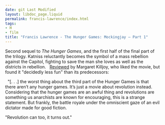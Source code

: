 ```yaml
---
date: git Last Modified
layout: libdoc_page.liquid
permalink: francis-lawrence/index.html
tags:
- H
- film
title: "Francis Lawrence - The Hunger Games: Mockingjay – Part 1"
---
```


Second sequel to _The Hunger Games_, and the first  half of the final part of the trilogy. Katniss reluctantly becomes the symbol of  a mass rebellion against the Capitol, fighting to save the man she loves as well  as the districts in rebellion.
 
 <a href="http://www.anarchogeekreview.com/movies/the-hunger-games-mockingjay-part-1-2014"> Reviewed</a> by Margaret Killjoy, who liked the movie, but found it "decidedly  less fun" than its predecessors:
 
 
"[. . .] the worst thing about the third part of the Hunger  Games is that there aren’t any hunger games. It’s just a movie about revolution  instead. Considering that the hunger games are an awful thing and revolutions  are something us anarchists are known for encouraging, this is a strange  statement. But frankly, the battle royale under the omniscient gaze of an evil  dictator made for good fiction. 

"Revolution can too, it turns out."